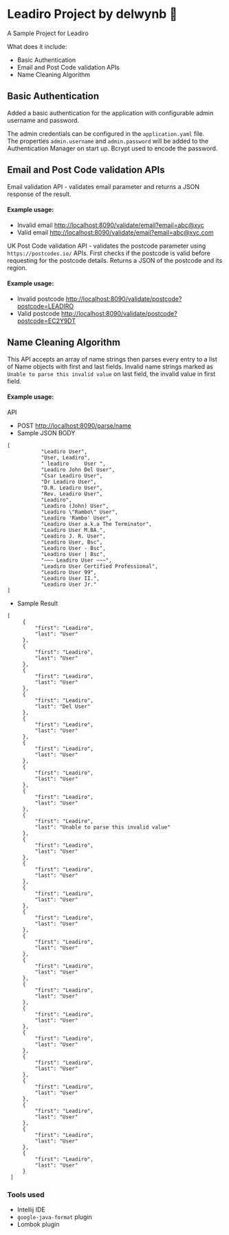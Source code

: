 # Leadiro Project by delwynb 🚀

A Sample Project for Leadiro 

What does it include:

- Basic Authentication
- Email and Post Code validation APIs
- Name Cleaning Algorithm

## Basic Authentication

Added a basic authentication for the application with configurable admin username and password.

The admin credentials can be configured in the `application.yaml` file.  
The properties `admin.username` and `admin.password` will be added to the Authentication Manager on start up.
Bcrypt used to encode the password.
 
## Email and Post Code validation APIs

Email validation API - validates email parameter and returns a JSON response of the result. 

#### Example usage:
- Invalid email [http://localhost:8090/validate/email?email=abc@xyc](http://localhost:8090/validate/email?email=abc@xyc)  
- Valid email [http://localhost:8090/validate/email?email=abc@xyc.com](http://localhost:8090/validate/email?email=abc@xyc.com)  

UK Post Code validation API - validates the postcode parameter using `https://postcodes.io/` APIs.
First checks if the postcode is valid before requesting for the postcode details.
Returns a JSON of the postcode and its region.

#### Example usage:
- Invalid postcode [http://localhost:8090/validate/postcode?postcode=LEADIRO](http://localhost:8090/validate/postcode?postcode=LEADIRO)
- Valid postcode [http://localhost:8090/validate/postcode?postcode=EC2Y9DT](http://localhost:8090/validate/postcode?postcode=EC2Y9DT)

## Name Cleaning Algorithm

This API accepts an array of name strings then parses every entry to a list of Name objects with first and last fields. 
Invalid name strings marked as `Unable to parse this invalid value` on last field, the invalid value in first field.

#### Example usage:

API 
- POST [http://localhost:8090/parse/name](http://localhost:8090/parse/name)
- Sample JSON BODY 
```
[
           "Leadiro User",
           "User, Leadiro",
           " leadiro     User ",
           "Leadiro John Del User",
           "Csar Leadiro User",
           "Dr Leadiro User",
           "D.R. Leadiro User",
           "Rev. Leadiro User",
           "Leadiro",
           "Leadiro (John) User",
           "Leadiro \"Rambo\" User",
           "Leadiro 'Rambo' User",
           "Leadiro User a.k.a The Terminator",
           "Leadiro User M.BA.",
           "Leadiro J. R. User",
           "Leadiro User, Bsc",
           "Leadiro User - Bsc",
           "Leadiro User | Bsc",
           "~~~ Leadiro User ~~~",
           "Leadiro User Certified Professional",
           "Leadiro User 99",
           "Leadiro User II.",
           "Leadiro User Jr."
]
```
- Sample Result
```
[
     {
         "first": "Leadiro",
         "last": "User"
     },
     {
         "first": "Leadiro",
         "last": "User"
     },
     {
         "first": "Leadiro",
         "last": "User"
     },
     {
         "first": "Leadiro",
         "last": "Del User"
     },
     {
         "first": "Leadiro",
         "last": "User"
     },
     {
         "first": "Leadiro",
         "last": "User"
     },
     {
         "first": "Leadiro",
         "last": "User"
     },
     {
         "first": "Leadiro",
         "last": "User"
     },
     {
         "first": "Leadiro",
         "last": "Unable to parse this invalid value"
     },
     {
         "first": "Leadiro",
         "last": "User"
     },
     {
         "first": "Leadiro",
         "last": "User"
     },
     {
         "first": "Leadiro",
         "last": "User"
     },
     {
         "first": "Leadiro",
         "last": "User"
     },
     {
         "first": "Leadiro",
         "last": "User"
     },
     {
         "first": "Leadiro",
         "last": "User"
     },
     {
         "first": "Leadiro",
         "last": "User"
     },
     {
         "first": "Leadiro",
         "last": "User"
     },
     {
         "first": "Leadiro",
         "last": "User"
     },
     {
         "first": "Leadiro",
         "last": "User"
     },
     {
         "first": "Leadiro",
         "last": "User"
     },
     {
         "first": "Leadiro",
         "last": "User"
     },
     {
         "first": "Leadiro",
         "last": "User"
     },
     {
         "first": "Leadiro",
         "last": "User"
     }
 ]
```



### Tools used

- Intellij IDE
- `google-java-format` plugin 
- Lombok plugin
